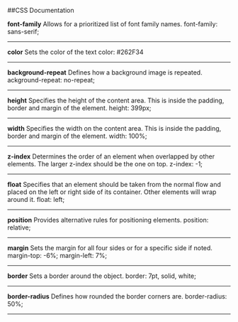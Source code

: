 ##CSS Documentation


**font-family**
Allows for a prioritized list of font family names.
font-family: sans-serif;

----

**color**
Sets the color of the text
color: #262F34

----

**background-repeat**
Defines how a background image is repeated.
ackground-repeat: no-repeat;

----

**height**
Specifies the height of the content area.  This is inside the padding, border and margin of the element.
height: 399px;

----

**width**
Specifies the width on the content area.  This is inside the padding, border and margin of the element.
width: 100%;

----

**z-index**
Determines the order of an element when overlapped by other elements.  The larger z-index should be the one on top.
z-index: -1;

----

**float**
Specifies that an element should be taken from the normal flow and placed on the left or right side of its container.  Other elements will wrap around it.
float: left;

----

**position**
Provides alternative rules for positioning elements.
position: relative;

----

**margin**
Sets the margin for all four sides or for a specific side if noted.
margin-top: -6%;
margin-left: 7%;

----

**border**
Sets a border around the object.
border: 7pt, solid, white;

----

**border-radius**
Defines how rounded the border corners are.
border-radius: 50%;

----
